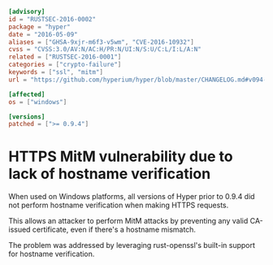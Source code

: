 ```toml
[advisory]
id = "RUSTSEC-2016-0002"
package = "hyper"
date = "2016-05-09"
aliases = ["GHSA-9xjr-m6f3-v5wm", "CVE-2016-10932"]
cvss = "CVSS:3.0/AV:N/AC:H/PR:N/UI:N/S:U/C:L/I:L/A:N"
related = ["RUSTSEC-2016-0001"]
categories = ["crypto-failure"]
keywords = ["ssl", "mitm"]
url = "https://github.com/hyperium/hyper/blob/master/CHANGELOG.md#v094-2016-05-09"

[affected]
os = ["windows"]

[versions]
patched = [">= 0.9.4"]
```

# HTTPS MitM vulnerability due to lack of hostname verification

When used on Windows platforms, all versions of Hyper prior to 0.9.4 did not
perform hostname verification when making HTTPS requests.

This allows an attacker to perform MitM attacks by preventing any valid
CA-issued certificate, even if there's a hostname mismatch.

The problem was addressed by leveraging rust-openssl's built-in support for
hostname verification.
